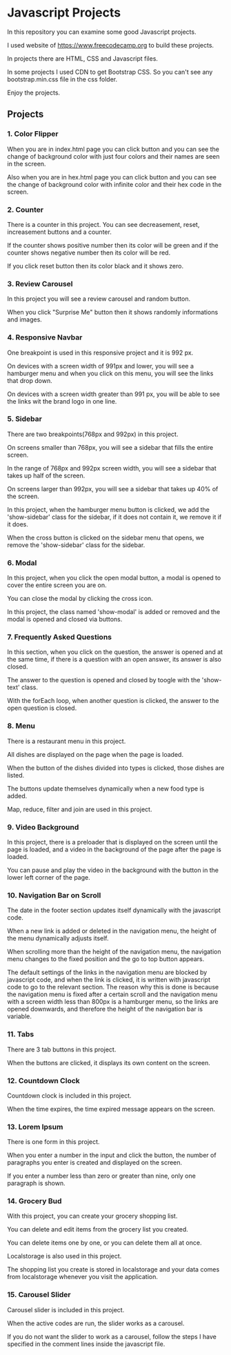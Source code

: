 # Javascript Projects
In this repository you can examine some good Javascript projects.

I used website of https://www.freecodecamp.org to build these projects.

In projects there are HTML, CSS and Javascript files.

In some projects I used CDN to get Bootstrap CSS. So you can't see any bootstrap.min.css file in the css folder.

Enjoy the projects.

## Projects
### 1. Color Flipper
When you are in index.html page you can click button and you can see the change of background color with just four colors and their names are seen in the screen.

Also when you are in hex.html page you can click button and you can see the change of background color with infinite color and their hex code in the screen.

### 2. Counter
There is a counter in this project. You can see decreasement, reset, increasement buttons and a counter.

If the counter shows positive number then its color will be green and if the counter shows negative number then its color will be red.

If you click reset button then its color black and it shows zero.

### 3. Review Carousel
In this project you will see a review carousel and random button. 

When you click "Surprise Me" button then it shows randomly informations and images.

### 4. Responsive Navbar
One breakpoint is used in this responsive project and it is 992 px.

On devices with a screen width of 991px and lower, you will see a hamburger menu and when you click on this menu, you will see the links that drop down.

On devices with a screen width greater than 991 px, you will be able to see the links wit the brand logo in one line.

### 5. Sidebar
There are two breakpoints(768px and 992px) in this project.

On screens smaller than 768px, you will see a sidebar that fills the entire screen.

In the range of 768px and 992px screen width, you will see a sidebar that takes up half of the screen.

On screens larger than 992px, you will see a sidebar that takes up 40% of the screen.

In this project, when the hamburger menu button is clicked, we add the 'show-sidebar' class for the sidebar, if it does not contain it, we remove it if it does.

When the cross button is clicked on the sidebar menu that opens, we remove the 'show-sidebar' class for the sidebar.

### 6. Modal
In this project, when you click the open modal button, a modal is opened to cover the entire screen you are on.

You can close the modal by clicking the cross icon.

In this project, the class named 'show-modal' is added or removed and the modal is opened and closed via buttons.

### 7. Frequently Asked Questions
In this section, when you click on the question, the answer is opened and at the same time, if there is a question with an open answer, its answer is also closed.

The answer to the question is opened and closed by toogle with the 'show-text' class.

With the forEach loop, when another question is clicked, the answer to the open question is closed.

### 8. Menu
There is a restaurant menu in this project.

All dishes are displayed on the page when the page is loaded.

When the button of the dishes divided into types is clicked, those dishes are listed.

The buttons update themselves dynamically when a new food type is added.

Map, reduce, filter and join are used in this project.

### 9. Video Background
In this project, there is a preloader that is displayed on the screen until the page is loaded, and a video in the background of the page after the page is loaded.

You can pause and play the video in the background with the button in the lower left corner of the page.

### 10. Navigation Bar on Scroll
The date in the footer section updates itself dynamically with the javascript code.

When a new link is added or deleted in the navigation menu, the height of the menu dynamically adjusts itself.

When scrolling more than the height of the navigation menu, the navigation menu changes to the fixed position and the go to top button appears.

The default settings of the links in the navigation menu are blocked by javascript code, and when the link is clicked, it is written with javascript code to go to the relevant section. The reason why this is done is because the navigation menu is fixed after a certain scroll and the navigation menu with a screen width less than 800px is a hamburger menu, so the links are opened downwards, and therefore the height of the navigation bar is variable.

### 11. Tabs
There are 3 tab buttons in this project.

When the buttons are clicked, it displays its own content on the screen.

### 12. Countdown Clock
Countdown clock is included in this project.

When the time expires, the time expired message appears on the screen.

### 13. Lorem Ipsum
There is one form in this project.

When you enter a number in the input and click the button, the number of paragraphs you enter is created and displayed on the screen.

If you enter a number less than zero or greater than nine, only one paragraph is shown.

### 14. Grocery Bud
With this project, you can create your grocery shopping list.

You can delete and edit items from the grocery list you created.

You can delete items one by one, or you can delete them all at once.

Localstorage is also used in this project.

The shopping list you create is stored in localstorage and your data comes from localstorage whenever you visit the application.

### 15. Carousel Slider
Carousel slider is included in this project.

When the active codes are run, the slider works as a carousel.

If you do not want the slider to work as a carousel, follow the steps I have specified in the comment lines inside the javascript file.
